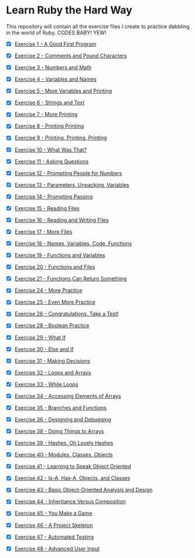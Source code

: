 # Learn Ruby the Hard Way
This repository will contain all the exercise files I create to practice dabbling in the world of Ruby. CODES BABY! YEW!

- [x] [Exercise 1 - A Good First Program](https://github.com/timsully/learn_ruby_the_hard_way/blob/master/ex1.rb)

- [x] [Exercise 2 - Comments and Pound Characters](https://github.com/timsully/learn_ruby_the_hard_way/blob/master/ex2.rb)

- [x] [Exercise 3 - Numbers and Math](https://github.com/timsully/learn_ruby_the_hard_way/blob/master/ex3.rb)

- [x] [Exercise 4 - Variables and Names](https://github.com/timsully/learn_ruby_the_hard_way/blob/master/ex4.rb)

- [x] [Exercise 5 - More Variables and Printing](https://github.com/timsully/learn_ruby_the_hard_way/blob/master/ex5.rb)

- [x] [Exercise 6 - Strings and Text](https://github.com/timsully/learn_ruby_the_hard_way/blob/master/ex6.rb)

- [x] [Exercise 7 - More Printing](https://github.com/timsully/learn_ruby_the_hard_way/blob/master/ex7.rb)

- [x] [Exercise 8 - Printing Printing](https://github.com/timsully/learn_ruby_the_hard_way/blob/master/ex8.rb)

- [x] [Exercise 9 - Printing, Printing, Printing](https://github.com/timsully/learn_ruby_the_hard_way/blob/master/ex9.rb)

- [x] [Exercise 10 - What Was That?](https://github.com/timsully/learn_ruby_the_hard_way/blob/master/ex10.rb)

- [x] [Exercise 11 - Asking Questions](https://github.com/timsully/learn_ruby_the_hard_way/blob/master/ex11.rb)

- [x] [Exercise 12 - Prompting People for Numbers](https://github.com/timsully/learn_ruby_the_hard_way/blob/master/ex12.rb)

- [x] [Exercise 13 - Parameters, Unpacking, Variables](https://github.com/timsully/learn_ruby_the_hard_way/blob/master/ex13.rb)

- [x] [Exercise 14 - Prompting Passing](https://github.com/timsully/learn_ruby_the_hard_way/blob/master/ex14.rb)

- [x] [Exercise 15 - Reading Files](https://github.com/timsully/learn_ruby_the_hard_way/blob/master/ex15.rb)

- [x] [Exercise 16 - Reading and Writing Files](https://github.com/timsully/learn_ruby_the_hard_way/blob/master/ex16.rb)

- [x] [Exercise 17 - More Files](https://github.com/timsully/learn_ruby_the_hard_way/blob/master/ex17.rb)

- [x] [Exercise 18 - Names, Variables, Code, Functions](https://github.com/timsully/learn_ruby_the_hard_way/blob/master/ex18.rb)

- [x] [Exercise 19 - Functions and Variables](https://github.com/timsully/learn_ruby_the_hard_way/blob/master/ex19.rb)

- [x] [Exercise 20 - Functions and Files](https://github.com/timsully/learn_ruby_the_hard_way/blob/master/ex20.rb)

- [x] [Exercise 21 - Functions Can Return Something](https://github.com/timsully/learn_ruby_the_hard_way/blob/master/ex21.rb)

- [x] [Exercise 24 - More Practice](https://github.com/timsully/learn_ruby_the_hard_way/blob/master/ex24.rb)

- [x] [Exercise 25 - Even More Practice](https://github.com/timsully/learn_ruby_the_hard_way/blob/master/ex25.rb)

- [x] [Exercise 26 - Congratulations, Take a Test!](https://github.com/timsully/learn_ruby_the_hard_way/blob/master/ex26.rb)

- [x] [Exercise 28 - Boolean Practice](https://github.com/timsully/learn_ruby_the_hard_way/blob/master/ex28.rb)

- [x] [Exercise 29 - What If](https://github.com/timsully/learn_ruby_the_hard_way/blob/master/ex29.rb)

- [x] [Exercise 30 - Else and If](https://github.com/timsully/learn_ruby_the_hard_way/blob/master/ex30.rb)

- [x] [Exercise 31 - Making Decisions](https://github.com/timsully/learn_ruby_the_hard_way/blob/master/ex31.rb)

- [x] [Exercise 32 - Loops and Arrays](https://github.com/timsully/learn_ruby_the_hard_way/blob/master/ex32.rb)

- [x] [Exercise 33 - While Loops](https://github.com/timsully/learn_ruby_the_hard_way/blob/master/ex33.rb)

- [x] [Exercise 34 - Accessing Elements of Arrays](https://github.com/timsully/learn_ruby_the_hard_way/blob/master/ex34.rb)

- [x] [Exercise 35 - Branches and Functions](https://github.com/timsully/learn_ruby_the_hard_way/blob/master/ex35.rb)

- [x] [Exercise 36 - Designing and Debugging](https://github.com/timsully/learn_ruby_the_hard_way/blob/master/ex36.rb)

- [x] [Exercise 38 - Doing Things to Arrays](https://github.com/timsully/learn_ruby_the_hard_way/blob/master/ex38.rb)

- [x] [Exercise 39 - Hashes, Oh Lovely Hashes](https://github.com/timsully/learn_ruby_the_hard_way/blob/master/ex39.rb)

- [x] [Exercise 40 - Modules, Classes, Objects](https://github.com/timsully/learn_ruby_the_hard_way/blob/master/ex40.rb)

- [x] [Exercise 41 - Learning to Speak Object Oriented](https://github.com/timsully/learn_ruby_the_hard_way/blob/master/ex41.rb)

- [x] [Exercise 42 - Is-A, Has-A, Objects, and Classes](https://github.com/timsully/learn_ruby_the_hard_way/blob/master/ex42.rb)

- [x] [Exercise 43 - Basic Object-Oriented Analysis and Design](https://github.com/timsully/learn_ruby_the_hard_way/blob/master/ex43.rb)

- [x] [Exercise 44 - Inheritance Versus Composition](https://github.com/timsully/learn_ruby_the_hard_way/blob/master/ex44.rb)

- [x] [Exercise 45 - You Make a Game](https://github.com/timsully/learn_ruby_the_hard_way/blob/master/ex45.rb)

- [x] [Exercise 46 - A Project Skeleton](https://github.com/timsully/learn_ruby_the_hard_way/tree/master/ex46/projects/skeleton)

- [x] [Exercise 47 - Automated Testing](https://github.com/timsully/learn_ruby_the_hard_way/tree/master/ex47/skeleton)

- [x] [Exercise 48 - Advanced User Input](https://github.com/timsully/learn_ruby_the_hard_way/tree/master/ex48)
